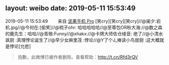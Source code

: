 layout: weibo
date: 2019-05-11 15:53:49
---
<meta name="referrer" content="no-referrer" />

2019-05-11 15:53:49  &nbsp;&nbsp;&nbsp;&nbsp;&nbsp;&nbsp; 来自 <a href="http://app.weibo.com/t/feed/Z4AgP" rel="nofollow">坚果手机 Pro</a>
[笑cry][笑cry][笑cry]//@阑夕:宕机.jpg//@今何在:[偷笑]//@梳子ohr: 哈哈哈哈哈//@至尊包OR秋大海://@数之森的鹿先生：哈哈//@青殮:Funny//@xhakx://@卡牌大师佐仓绫音: 绝了//@小清水飒厨 :真理悖论诞生了//@早少女麻里茂 :悖论//@Y了个J_棒读小鸟居厨 :这大概就是悖论[允悲]
>  抱歉，此微博已被作者删除。查看帮助：http://t.cn/Rfd3rQV
